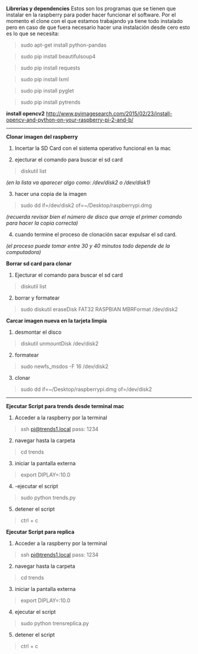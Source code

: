 

**Librerias y dependencies**
Estos son los programas que se tienen que instalar en la raspberry para poder hacer funcionar el software. 
Por el momento el clone con el que estamos trabajando ya tiene todo instalado pero en caso de que fuera necesario hacer una instalación desde cero esto es lo que se necesita: 

>sudo apt-get install python-pandas

>sudo pip install beautifulsoup4

>sudo pip install requests

>sudo pip install lxml

>sudo pip install pyglet

>sudo pip install pytrends

**install opencv2**
http://www.pyimagesearch.com/2015/02/23/install-opencv-and-python-on-your-raspberry-pi-2-and-b/

 ______________________________________________________________________________

**Clonar imagen del raspberry**
1. Incertar la SD Card con el sistema operativo funcional en la mac

2. ejecturar el comando para buscar el sd card
> diskutil list

_(en la lista va aparecer algo como: /dev/disk2 o /dev/disk1)_

3. hacer una copia de la imagen 
> sudo dd if=/dev/disk2 of=~/Desktop/raspberrypi.dmg

_(recuerda revisar bien el número de disco que arroje el primer comando para hacer la copia correcta)_

4. cuando termine el proceso de clonación sacar expulsar el sd card.

_(el proceso puede tomar entre 30 y 40 minutos todo depende de la computadora)_

**Borrar sd card para clonar**

1. Ejecturar el comando para buscar el sd card
> diskutil list

2. borrar y formatear 
> sudo diskutil eraseDisk FAT32 RASPBIAN MBRFormat /dev/disk2

**Carcar imagen nueva en la tarjeta limpia**

1. desmontar el disco
> diskutil unmountDisk /dev/disk2

2. formatear
> sudo newfs_msdos -F 16 /dev/disk2

3. clonar
> sudo dd if=~/Desktop/raspberrypi.dmg of=/dev/disk2

 ______________________________________________________________________________

**Ejecutar Script para trends desde terminal mac**
1. Acceder a la raspberry por la terminal
> ssh pi@trends1.local 
> pass: 1234

2. navegar hasta la carpeta
>cd trends

3. iniciar la pantalla externa
> export DIPLAY=:10.0

4. -ejecutar el script 
>sudo python trends.py

5. detener el script
>ctrl + c 

**Ejecutar Script para replica**

1. Acceder a la raspberry por la terminal
> ssh pi@trends1.local 
> pass: 1234

2. navegar hasta la carpeta
>cd trends

3. iniciar la pantalla externa
> export DIPLAY=:10.0

4. ejecutar el script 
>sudo python trensreplica.py

5. detener el script
>ctrl + c 
